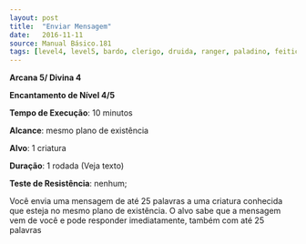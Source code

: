 ```yaml
---
layout: post
title:  "Enviar Mensagem"
date:   2016-11-11
source: Manual Básico.181
tags: [level4, level5, bardo, clerigo, druida, ranger, paladino, feiticeiro, mago, encantamento]
---
```


**Arcana 5/ Divina 4**

**Encantamento de Nível 4/5**

**Tempo de Execução**: 10 minutos

**Alcance**: mesmo plano de existência

**Alvo**: 1 criatura

**Duração**: 1 rodada (Veja texto)

**Teste de Resistência**: nenhum;

Você envia uma mensagem de até 25 palavras a uma criatura conhecida que esteja no mesmo plano de existência. O alvo sabe que a mensagem vem de você e pode responder imediatamente, também com até 25 palavras